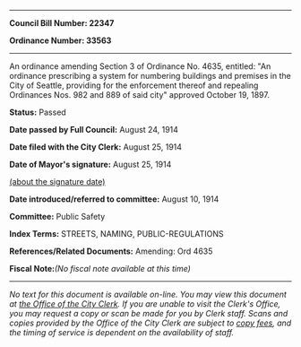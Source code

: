 

********

**Council Bill Number: 22347**
   
**Ordinance Number: 33563**
********

 An ordinance amending Section 3 of Ordinance No. 4635, entitled: "An ordinance prescribing a system for numbering buildings and premises in the City of Seattle, providing for the enforcement thereof and repealing Ordinances Nos. 982 and 889 of said city" approved October 19, 1897.

**Status:** Passed
   
**Date passed by Full Council:** August 24, 1914
   
**Date filed with the City Clerk:** August 25, 1914
   
**Date of Mayor's signature:** August 25, 1914
   
[(about the signature date)](/~public/approvaldate.htm)
   
   
   
**Date introduced/referred to committee:** August 10, 1914
   
**Committee:** Public Safety
   
   
**Index Terms:** STREETS, NAMING, PUBLIC-REGULATIONS

**References/Related Documents:** Amending: Ord 4635

**Fiscal Note:**_(No fiscal note available at this time)_
********

_No text for this document is available on-line. You may view this document at [the Office of the City Clerk](http://www.seattle.gov/leg/clerk/contactUs.htm). If you are unable to visit the Clerk's Office, you may request a copy or scan be made for you by Clerk staff. Scans and copies provided by the Office of the City Clerk are subject to [copy fees](http://clerk.seattle.gov/~public/clerkfees.htm), and the timing of service is dependent on the availability of staff._

